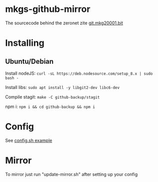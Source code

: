 # mkgs-github-mirror

The sourcecode behind the zeronet zite [git.mkg20001.bit](http://localhost:43110/git.mkg20001.bit)

# Installing

## Ubuntu/Debian

Install nodeJS: `curl -sL https://deb.nodesource.com/setup_8.x | sudo bash -`

Install libs: `sudo apt install -y libgit2-dev libc6-dev`

Compile stagit: `make -C github-backup/stagit`

npm i: `npm i && cd github-backup && npm i`

# Config

See [config.sh example](/config.sh.example)

# Mirror

To mirror just run "update-mirror.sh" after setting up your config
